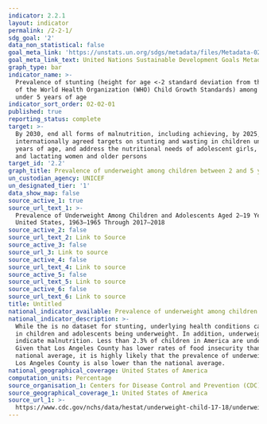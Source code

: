 ```yaml
---
indicator: 2.2.1
layout: indicator
permalink: /2-2-1/
sdg_goal: '2'
data_non_statistical: false
goal_meta_link: 'https://unstats.un.org/sdgs/metadata/files/Metadata-02-02-01.pdf'
goal_meta_link_text: United Nations Sustainable Development Goals Metadata (pdf 232kB)
graph_type: bar
indicator_name: >-
  Prevalence of stunting (height for age <-2 standard deviation from the median
  of the World Health Organization (WHO) Child Growth Standards) among children
  under 5 years of age
indicator_sort_order: 02-02-01
published: true
reporting_status: complete
target: >-
  By 2030, end all forms of malnutrition, including achieving, by 2025, the
  internationally agreed targets on stunting and wasting in children under 5
  years of age, and address the nutritional needs of adolescent girls, pregnant
  and lactating women and older persons
target_id: '2.2'
graph_title: Prevalence of underweight among children between 2 and 5 years of age
un_custodian_agency: UNICEF
un_designated_tier: '1'
data_show_map: false
source_active_1: true
source_url_text_1: >-
  Prevalence of Underweight Among Children and Adolescents Aged 2–19 Years:
  United States, 1963–1965 Through 2017–2018
source_active_2: false
source_url_text_2: Link to Source
source_active_3: false
source_url_3: Link to source
source_active_4: false
source_url_text_4: Link to source
source_active_5: false
source_url_text_5: Link to source
source_active_6: false
source_url_text_6: Link to source
title: Untitled
national_indicator_available: Prevalence of underweight among children between 2 and 5 years of age.
national_indicator_description: >-
  While the is no dataset for stunting, underlying health conditions can result
  in children and adolescents being underweight. In addition, underweight can
  indicate malnutrition. Less than 2.3% of children in America are underweight.
  Given that Los Angeles County has lower rates of food insecurity than the
  national average, it is highly likely that the prevalence of underweight in
  Los Angeles County is also lower than the national average.
national_geographical_coverage: United States of America
computation_units: Percentage
source_organisation_1: Centers for Disease Control and Prevention (CDC)
source_geographical_coverage_1: United States of America
source_url_1: >-
  https://www.cdc.gov/nchs/data/hestat/underweight-child-17-18/underweight-child.htm
---
```

